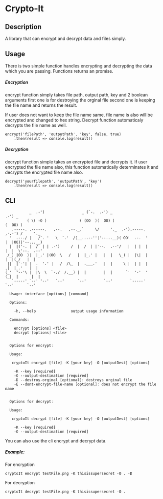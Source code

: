 # Crypto-It

## Description

A library that can encrypt and decrypt data and files simply.

## Usage
There is two simple function handles encrypting and decrypting the data
which you are passing. Functions returns an promise.


##### Encryption

encrypt function simply takes file path, output path, key and 
2 boolean arguments first one is for destroying the orginal file
second one is keeping the file name and returns the result.

If user does not want to keep the file name same, file name is also will
be encrypted and changed to hex string. Decrypt function automaticaly
decrypts the file name as well.

```
encrypt('filePath', 'outputPath', 'key', false, true)
    .then(result => console.log(result))
```


##### Decryption

decrypt function simple takes an encrypted file and decrypts it. If user 
encrypted the file name also, this function automatically determinates it and
decrypts the encrypted file name also.

```
decrypt('yourfilepath', 'outputPath', 'key')
    .then(result => console.log(result))

```





## CLI

```
           _  .-')                 _ (`-.  .-') _                                .-') _
          ( \( -O )               ( (OO  )(  OO) )                              (  OO) )
   .-----. ,------.   ,--.   ,--._.`     \/     '._  .-'),-----.         ,-.-') /     '._
  '  .--./ |   /`. '   \  `.'  /(__...--''|'--...__)( OO'  .-.  '        |  |OO)|'--...__)
  |  |('-. |  /  | | .-')     /  |  /  | |'--.  .--'/   |  | |  |        |  |  \'--.  .--'
 /_) |OO  )|  |_.' |(OO  \   /   |  |_.' |   |  |   \_) |  |\|  |        |  |(_/   |  |
 ||  |`-'| |  .  '.' |   /  /\_  |  .___.'   |  |     \ |  | |  |       ,|  |_.'   |  |
(_'  '--'\ |  |\  \  `-./  /.__) |  |        |  |      `'  '-'  '      (_|  |      |  |
   `-----' `--' '--'   `--'      `--'        `--'        `-----'         `--'      `--'

  Usage: interface [options] [command]

  Options:

    -h, --help                output usage information

  Commands:

    encrypt [options] <file>
    decrypt [options] <file>


  Options for encrypt:

  Usage:

   cryptoIt encrypt [file] -K [your key] -O [outputDest] [options]

    -K --key [required]
    -O --output-destination [required]
    -D --destroy-orginal [optional]: destroys orginal file
    -E --dont-encrypt-file-name [optional]: does not encrypt the file name


  Options for decrypt:

  Usage:

   cryptoIt decrypt [file] -K [your key] -O [outputDest] [options]

    -K --key [required]
    -O --output-destination [required]
```

You can also use the cli encrypt and decrypt data. 

##### Example:
For encryption

`cryptoIt encrypt testFile.png -K thisissupersecret -O . -D`

For decryption

`cryptoIt decrypt testFile.png -K thisissupersecret -O .`